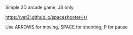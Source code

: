 Simple 2D arcade game, JS only

https://vet2l.github.io/spaceshooter-js/

Use ARROWS for moving, SPACE for shooting, P for pause
